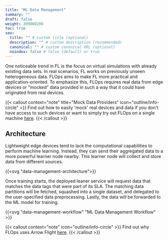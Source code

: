 ```yaml
---
title: "ML Data Management"
summary: ""
draft: false
weight: 309060200
toc: true
seo:
  title: "" # custom title (optional)
  description: "" # custom description (recommended)
  canonical: "" # custom canonical URL (optional)
  noindex: false # false (default) or true
---
```


One noticeable trend in FL is the focus on virtual simulations with already existing data sets.
In real scenarios, FL works on previously unseen heterogeneous data.
FLOps aims to make FL more practical and application-oriented.
To emphasize this, FLOps requires real data from edge devices or "mocked" data provided in such a way that it could have originated from real devices.

{{< callout context="note" title="Mock Data Providers" icon="outline/info-circle" >}}
  Find out how to easily 'mock' real devices and data if you don't have access to such devices or want to simply try out FLOps on a single machine [here](/docs/manuals/flops-addon/internals/mock-data-providers/).
{{< /callout >}}

## Architecture

Lightweight edge devices tend to lack the computational capabilities to perform machine learning.
Instead, they can send their aggregated data to a more powerful learner node nearby.
This learner node will collect and store data from different sources.

{{<svg "data-management-architecture">}}

Once training starts, the deployed leaner service will request data that matches the data tags that were part of its SLA.
The matching data partitions will be fetched, squashed into a single dataset, and delegated to the user-specified data preprocessing.
Lastly, the data will be forwarded to the ML model for training.

{{<svg "data-management-workflow" "ML Data Management Workflow" >}}

{{< callout context="note" icon="outline/info-circle" >}}
  Find out why FLOps uses Arrow Flight [here](/docs/concepts/flops/overview/#apaches-data-suite).
{{< /callout >}}
